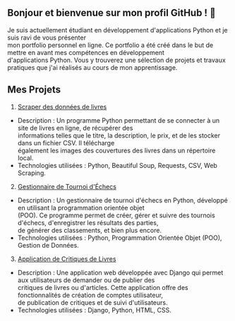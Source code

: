 ## Bonjour et bienvenue sur mon profil GitHub ! 👋

Je suis actuellement étudiant en développement d'applications Python et je suis ravi de vous présenter  
mon portfolio personnel en ligne. Ce portfolio a été créé dans le but de mettre en avant mes compétences en développement  
d'applications Python. Vous y trouverez une sélection de projets et travaux pratiques que j'ai réalisés au cours de mon apprentissage.


## Mes Projets

1. [Scraper des données de livres](https://github.com/Nico13118/PremierProjet)
- Description : Un programme Python permettant de se connecter à un site de livres en ligne, de récupérer des  
informations telles que le titre, la description, le prix, et de les stocker dans un fichier CSV. Il télécharge  
également les images des couvertures des livres dans un répertoire local.
- Technologies utilisées : Python, Beautiful Soup, Requests, CSV, Web Scraping.
2. [Gestionnaire de Tournoi d'Échecs](https://github.com/Nico13118/Projet4-V2)
- Description : Un gestionnaire de tournoi d'échecs en Python, développé en utilisant la programmation orientée objet  
(POO). Ce programme permet de créer, gérer et suivre des tournois d'échecs, d'enregistrer les résultats des parties,  
de générer des classements, et bien plus encore.
- Technologies utilisées : Python, Programmation Orientée Objet (POO), Gestion de Données.
3. [Application de Critiques de Livres](https://github.com/Nico13118/Projet9_V2)
- Description : Une application web développée avec Django qui permet aux utilisateurs de demander ou de publier des  
critiques de livres ou d'articles. Cette application offre des fonctionnalités de création de comptes utilisateur,  
de publication de critiques et de suivi d'utilisateurs.
- Technologies utilisées : Django, Python, HTML, CSS.


<!--
**Nico13118/Nico13118** is a ✨ _special_ ✨ repository because its `README.md` (this file) appears on your GitHub profile.

Here are some ideas to get you started:

- 🔭 I’m currently working on ...
- 🌱 I’m currently learning ...
- 👯 I’m looking to collaborate on ...
- 🤔 I’m looking for help with ...
- 💬 Ask me about ...
- 📫 How to reach me: ...
- 😄 Pronouns: ...
- ⚡ Fun fact: ...
-->


